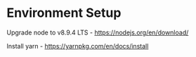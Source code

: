 # Environment Setup

Upgrade node to v8.9.4 LTS - https://nodejs.org/en/download/

Install yarn - https://yarnpkg.com/en/docs/install




